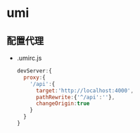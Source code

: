 # umi

## 配置代理

- .umirc.js
  ```javascript
  devServer:{
    proxy:{
      '/api':{
        target:'http://localhost:4000',
        pathRewrite:{'^/api':''},
        changeOrigin:true
      }
    }
  }
  ```
